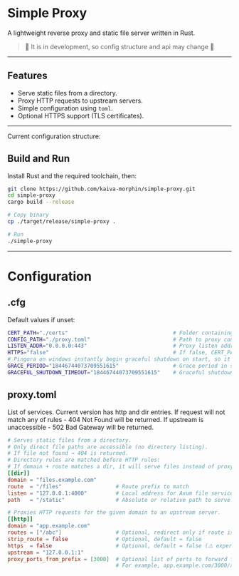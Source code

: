# Simple Proxy
A lightweight reverse proxy and static file server written in Rust.
> 🚧 It is in development, so config structure and api may change 🚧

---

## Features
- Serve static files from a directory.
- Proxy HTTP requests to upstream servers.
- Simple configuration using `toml`.
- Optional HTTPS support (TLS certificates).

---

Current configuration structure:

## Build and Run
Install Rust and the required toolchain, then:

```sh
git clone https://github.com/kaiva-morphin/simple-proxy.git
cd simple-proxy
cargo build --release

# Copy binary
cp ./target/release/simple-proxy .

# Run
./simple-proxy
```

---
# Configuration
## .cfg 
Default values if unset:
```sh
CERT_PATH="./certs"                                 # Folder containing fullchain.pem and privkey.pem
CONFIG_PATH="./proxy.toml"                          # Path to proxy config
LISTEN_ADDR="0.0.0.0:443"                           # Proxy listen address
HTTPS="false"                                       # If false, CERT_PATH will be ignored
# Pingora on windows instantly begin graceful shutdown on start, so it set to u64::MAX as default
GRACE_PERIOD="18446744073709551615"                 # Grace period in seconds
GRACEFUL_SHUTDOWN_TIMEOUT="18446744073709551615"    # Graceful shutdown timeout in seconds
```
## proxy.toml
List of services. Current version has http and dir entries. 
If request will not match any of rules - 404 Not Found will be returned.
If upstream is unaccessible - 502 Bad Gateway will be returned.
```toml
# Serves static files from a directory.
# Only direct file paths are accessible (no directory listing).
# If file not found → 404 is returned.
# Directory rules are matched before HTTP rules:
# If domain + route matches a dir, it will serve files instead of proxying.
[[dir]]
domain = "files.example.com"
route  = "/files"                 # Route prefix to match
listen = "127.0.0.1:4000"         # Local address for Axum file service
path   = "/static"                # Absolute or relative path to serve

# Proxies HTTP requests for the given domain to an upstream server.
[[http]]
domain = "app.example.com"
routes = ["/abc"]                 # Optional, redirect only if route is match. If unset - everything will be redirected.
strip_route = false               # Optional, default = false
https  = false                    # Optional, default = false (⚠️ experimental, untested)
upstream = "127.0.0.1:1"
proxy_ports_from_prefix = [3000]  # Optional list of ports to forward from first entry of path from route
                                  # For example, app.example.com/3000/abc?q=v will be redirected to 127.0.0.1:3000/abc?q=v
```